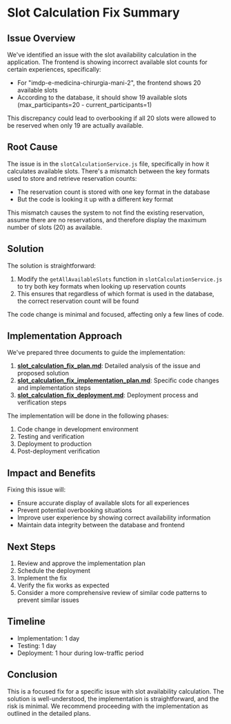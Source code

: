 # Slot Calculation Fix Summary

## Issue Overview

We've identified an issue with the slot availability calculation in the application. The frontend is showing incorrect available slot counts for certain experiences, specifically:

- For "imdp-e-medicina-chirurgia-mani-2", the frontend shows 20 available slots
- According to the database, it should show 19 available slots (max_participants=20 - current_participants=1)

This discrepancy could lead to overbooking if all 20 slots were allowed to be reserved when only 19 are actually available.

## Root Cause

The issue is in the `slotCalculationService.js` file, specifically in how it calculates available slots. There's a mismatch between the key formats used to store and retrieve reservation counts:

- The reservation count is stored with one key format in the database
- But the code is looking it up with a different key format

This mismatch causes the system to not find the existing reservation, assume there are no reservations, and therefore display the maximum number of slots (20) as available.

## Solution

The solution is straightforward:

1. Modify the `getAllAvailableSlots` function in `slotCalculationService.js` to try both key formats when looking up reservation counts
2. This ensures that regardless of which format is used in the database, the correct reservation count will be found

The code change is minimal and focused, affecting only a few lines of code.

## Implementation Approach

We've prepared three documents to guide the implementation:

1. **[slot_calculation_fix_plan.md](slot_calculation_fix_plan.md)**: Detailed analysis of the issue and proposed solution
2. **[slot_calculation_fix_implementation_plan.md](slot_calculation_fix_implementation_plan.md)**: Specific code changes and implementation steps
3. **[slot_calculation_fix_deployment.md](slot_calculation_fix_deployment.md)**: Deployment process and verification steps

The implementation will be done in the following phases:

1. Code change in development environment
2. Testing and verification
3. Deployment to production
4. Post-deployment verification

## Impact and Benefits

Fixing this issue will:

- Ensure accurate display of available slots for all experiences
- Prevent potential overbooking situations
- Improve user experience by showing correct availability information
- Maintain data integrity between the database and frontend

## Next Steps

1. Review and approve the implementation plan
2. Schedule the deployment
3. Implement the fix
4. Verify the fix works as expected
5. Consider a more comprehensive review of similar code patterns to prevent similar issues

## Timeline

- Implementation: 1 day
- Testing: 1 day
- Deployment: 1 hour during low-traffic period

## Conclusion

This is a focused fix for a specific issue with slot availability calculation. The solution is well-understood, the implementation is straightforward, and the risk is minimal. We recommend proceeding with the implementation as outlined in the detailed plans.